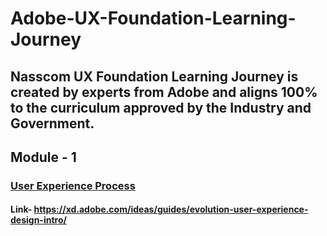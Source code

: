 # Adobe-UX-Foundation-Learning-Journey
## Nasscom UX Foundation Learning Journey is created by experts from Adobe and aligns 100% to the curriculum approved by the Industry and Government.

## Module - 1
### <u>User Experience Process</u>
#### Link- https://xd.adobe.com/ideas/guides/evolution-user-experience-design-intro/

